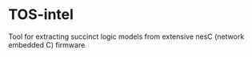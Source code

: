 # TOS-intel
Tool for extracting succinct logic models from extensive nesC (network embedded C) firmware
